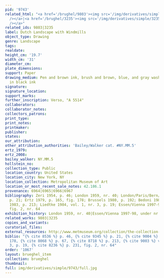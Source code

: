```yaml
---
pid: '9743'
related_html: "<a href='/brughel/9803'><img src='/img/derivatives/simple/9803/thumbnail.jpg'
  /></a>|<a href='/brughel/3235'><img src='/img/derivatives/simple/3235/thumbnail.jpg'
  /></a>"
related_ids: 9803|3235
label: Dutch Landscape with Windmills
object_type: Drawing
genre: Landscape
tags: 
realdate: 
height_cm: '19.7'
width_cm: '31'
diameter_cm: 
plate_dimensions: 
support: Paper
drawing_medium: Pen and brown ink, brush and brown, blue, and gray wash; framing lines
  in black ink
signature: 
signature_location: 
support_marks: 
further_inscription: Verso, "A 5514"
collaborators: 
collaborator_notes: 
collectors_patrons: 
print_type: 
print_notes: 
printmaker: 
publisher: 
states: 
our_attribution: 
other_attribution_authorities: 'Bailey/Walker cat. #NY.MM.5'
ertz_1979: 
ertz_2008: 
bailey_walker: NY.MM.5
hollstein_no: 
collection_type: Public
location_country: United States
location_city: New York, NY
location_collection: Metropolitan Museum of Art
location_or_most_recent_sale_notes: 42.186.1
provenance: 6964|6965|6966|6967
bibliography: Zeri 1954, p. 46; London 1959, nr. 40; London/Paris/Bern/Brussels 1972,
  p. 21; Ertz 1979, p. 165, fig. 178; Brussels 1980, p. 192; Bedoni 1983, p. 67; Providence
  1983, p. 213; Liedtke 1984, vol. 1, nr. 3, p. 19; Essen/Vienna 1997-98, p. 231,
  fig. 2, nr. 64
exhibition_history: London 1959, nr. 40|Essen/Vienna 1997-98, under nr. 64
related_works: 9803|3235
copies_and_variants: 
curatorial_files: 
external_resources: http://www.metmuseum.org/collection/the-collection-online/search/335119
biblio: "{% cite 8536 %} p. 46, {% cite 9345 %} p. 21, {% cite 9004 %} p. 165, fig.
  178, {% cite 8068 %} p. 67, {% cite 8718 %} p. 213, {% cite 9003 %} vol. 1, nr.
  3, p. 19, {% cite 8236 %} p. 231, fig. 2, nr. 64"
order: '1067'
layout: brueghel_item
collection: brueghel
thumbnail: 
full: img/derivatives/simple/9743/full.jpg
---
```

